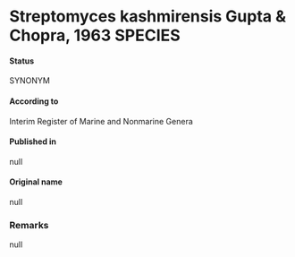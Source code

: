 # Streptomyces kashmirensis Gupta & Chopra, 1963 SPECIES

#### Status
SYNONYM

#### According to
Interim Register of Marine and Nonmarine Genera

#### Published in
null

#### Original name
null

### Remarks
null